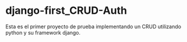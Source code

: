 # django-first_CRUD-Auth
Esta es el primer proyecto de prueba implementando un CRUD utilizando python y su framework django.

